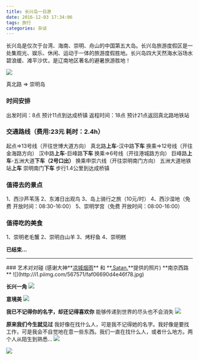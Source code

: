 ```yaml
---
title: 长兴岛一日游
date: 2016-12-03 17:34:06
tags: 旅行
categories: 杂谈
---
```

长兴岛是仅次于台湾、海南、崇明、舟山的中国第五大岛。长兴岛旅游度假区是一处集观光、娱乐、休闲、运动于一体的旅游度假胜地。长兴岛四大天然海水浴场水碧浪缓、滩平沙优，是辽南地区著名的避暑旅游胜地！

<!-- more -->

![](http://p1.bqimg.com/567571/7a7a85be154c1ac8.jpg)

真北路 => 崇明岛
### 时间安排
出发时间：8点 预计11点到达成桥镇
返程时间：18点 预计21点返回真北路地铁站

### 交通路线（费用:23元 耗时：2.4h）
起点=>13号线（开往世博大道方向）
真北路**上车**-汉中路**下车**
换乘=>12号线（开往金海路方向）
汉中路**上车**-巨峰路**下车**
换乘=>6号线（开往港城路方向）
巨峰路**上车**-五洲大道**下车（2号口出）**
换乘申崇六线（开往崇明南门方向）
五洲大道地铁站**上车** 崇明南门**下车**
步行1.4公里到达成桥镇

### 值得去的景点
1、西沙芦苇荡 
2、东滩日出观鸟
3、岛上骑行之旅（10元/时）
4、西沙湿地（免费 开放时间：08:30-16:00）
5、崇明学宫（免费 开放时间：08:00-16:00）

### 值得吃的美食
1、崇明老毛蟹
2、崇明白山羊 
3、烤籽鱼 
4、崇明糕

**已结束...**
<hr>
### 艺术对对碰
(感谢大神**<a href="http://wpa.qq.com/msgrd?v=3&uin=764402721&site=qq&menu=yes">凉城烟雨</a>** 和 **<a href="http://wpa.qq.com/msgrd?v=3&uin=278520187&site=qq&menu=yes">.Satan.</a>**提供的照片)
**南京西路**
![](http://i1.piimg.com/567571/faf06690d4e46f78.jpg)

**长兴一角**
![](http://i1.piimg.com/567571/ae3c1e076f99af26.jpg)

**意境美**
![](http://i1.piimg.com/567571/cf390ebaefaebf37.jpg)

**我已不记得你的名字，却还记得喜欢你**
能够传递到世界的尽头也不会消失
![](http://i1.piimg.com/567571/8450bd6af16f0631.jpg)

**原来我们今生就见过**
我好像在找什么人，可是我不记得她的名字。我好像是要找工作，可是我会不自觉地在意一些东西。我们一直在找什么人，或者什么地方。两个人从陌生到熟悉...
![](http://i1.piimg.com/567571/598d96920f66823f.jpg)

![](http://p1.bpimg.com/567571/7ad2378585580a3f.jpg)